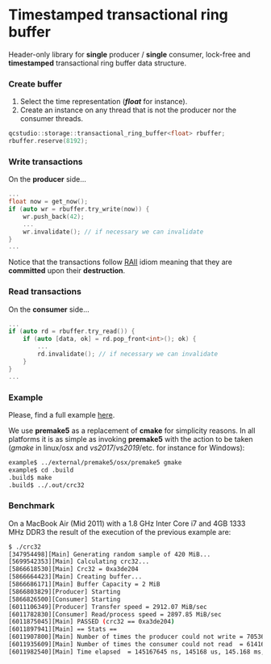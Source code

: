 # Timestamped transactional ring buffer
Header-only library for **single** producer / **single** consumer, lock-free and **timestamped** transactional ring buffer data structure.

### Create buffer 

1. Select the time representation (_**float**_ for instance).
2. Create an instance on any thread that is not the producer nor the consumer threads.

```c++
qcstudio::storage::transactional_ring_buffer<float> rbuffer;
rbuffer.reserve(8192);
```

### Write transactions

On the **producer** side...

```c++
...
float now = get_now();
if (auto wr = rbuffer.try_write(now)) {
    wr.push_back(42);
    ...
    wr.invalidate(); // if necessary we can invalidate
}
...
```

Notice that the transactions follow [RAII](https://en.cppreference.com/w/cpp/language/raii) idiom meaning that they are **committed** upon their **destruction**.

### Read transactions

On the **consumer** side...

```c++
...
if (auto rd = rbuffer.try_read()) { 
    if (auto [data, ok] = rd.pop_front<int>(); ok) {
        ... 
        rd.invalidate(); // if necessary we can invalidate
    }
}
...
```

### Example

Please, find a full example [here](https://github.com/galtza/transactional-ring-buffer/blob/master/example/crc32.cpp).

We use **premake5** as a replacement of **cmake** for simplicity reasons. In all platforms it is as simple as invoking **premake5** with the action to be taken (*gmake* in linux/osx and *vs2017*/*vs2019*/etc. for instance for Windows):

```bash
example$ ../external/premake5/osx/premake5 gmake
example$ cd .build
.build$ make
.build$ ../.out/crc32
```

### Benchmark

On a MacBook Air (Mid 2011) with a 1.8 GHz Inter Core i7 and 4GB 1333 MHz DDR3 the result of the execution of the previous example are:

```sh
$ ./crc32
[347954498][Main] Generating random sample of 420 MiB...
[5699542353][Main] Calculating crc32...
[5866618530][Main] Crc32 = 0xa3de204
[5866664423][Main] Creating buffer...
[5866686171][Main] Buffer Capacity = 2 MiB
[5866803829][Producer] Starting
[5866826500][Consumer] Starting
[6011106349][Producer] Transfer speed = 2912.07 MiB/sec
[6011782830][Consumer] Read/process speed = 2897.85 MiB/sec
[6011875045][Main] PASSED (crc32 == 0xa3de204)
[6011897941][Main] == Stats == 
[6011907800][Main] Number of times the producer could not write = 705369
[6011935609][Main] Number of times the consumer could not read  = 614168
[6011982540][Main] Time elapsed  = 145167645 ns, 145168 us, 145.168 ms, 0.145168 sec
```
